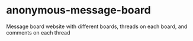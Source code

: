 # anonymous-message-board
Message board website with different boards, threads on each board, and comments on each thread
